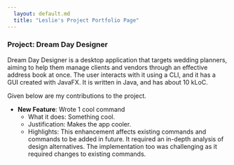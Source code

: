 ```yaml
---
  layout: default.md
  title: "Leslie's Project Portfolio Page"
---
```


### Project: Dream Day Designer

Dream Day Designer is a desktop application that targets wedding planners, aiming to help them manage clients and vendors through an effective address book at once. The user interacts with it using a CLI, and it has a GUI created with JavaFX. It is written in Java, and has about 10 kLoC.

Given below are my contributions to the project.

* **New Feature**: Wrote 1 cool command
  * What it does: Something cool.
  * Justification: Makes the app cooler.
  * Highlights: This enhancement affects existing commands and commands to be added in future. It required an in-depth analysis of design alternatives. The implementation too was challenging as it required changes to existing commands.
